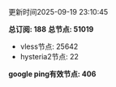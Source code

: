 更新时间2025-09-19 23:10:45

**总订阅: 188**
**总节点: 51019**
- vless节点: 25642
- hysteria2节点: 22

**google ping有效节点: 406**
